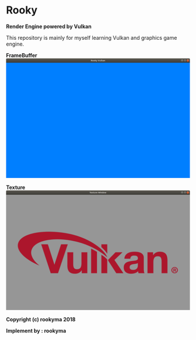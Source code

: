 Rooky
====
**Render Engine powered by Vulkan**

This repository is mainly for myself learning Vulkan and graphics game engine.

**FrameBuffer**
![FrameBuffer](https://github.com/mRooky/Rooky/blob/master/Resource/FrameBuffer.png)  

**Texture**
![Texture](https://github.com/mRooky/Rooky/blob/master/Resource/Texture.png)  

**Copyright (c) rookyma 2018**

**Implement by : rookyma**